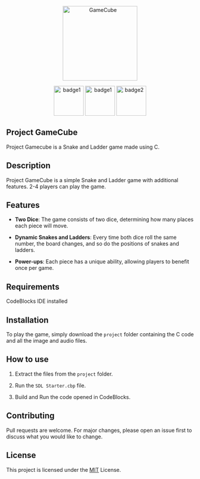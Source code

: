 <p align="center">
  
  <img width="200" src="https://github.com/subarnoneel/Project-GameCube/assets/144299709/01c61b6b-d574-4f1f-9e47-e0d16435b85e" alt="GameCube">

</p>


<p align="center">

 <img width="80" src="https://badgen.net/badge/build/v1.0/blue" alt="badge1">
 <img width="80" src="https://badgen.net/badge/language/C/blue" alt="badge1">
 <img width="80" src="https://badgen.net/badge/license/MIT/blue" alt="badge2">

</p>


## Project GameCube

Project Gamecube is a Snake and Ladder game made using C.

## Description

Project GameCube is a simple Snake and Ladder game with additional features. 2-4 players can play the game.

## Features

- **Two Dice**: The game consists of two dice, determining how many places each piece will move.

- **Dynamic Snakes and Ladders**: Every time both dice roll the same number, the board changes, and so do the positions of snakes and ladders.

- **Power-ups**: Each piece has a unique ability, allowing players to benefit once per game.

## Requirements

CodeBlocks IDE installed

## Installation

To play the game, simply download the `project` folder containing the C code and all the image and audio files.

## How to use

1. Extract the files from the `project` folder.

2. Run the `SDL Starter.cbp` file.

3. Build and Run the code opened in CodeBlocks.

## Contributing

Pull requests are welcome. For major changes, please open an issue first to discuss what you would like to change.

## License

This project is licensed under the [MIT](https://choosealicense.com/licenses/mit/) License.
